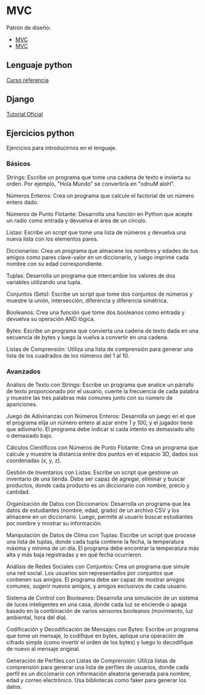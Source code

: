 # MVC

Patrón de diseño:

- [MVC](https://es.wikipedia.org/wiki/Modelo%E2%80%93vista%E2%80%93controlador)
- [MVC](https://www.geeksforgeeks.org/mvc-framework-introduction/)

## Lenguaje python

[Curso referencia](https://aprendepython.es/)

## Django

[Tutorial Oficial](https://www.djangoproject.com/)

## Ejercicios python

Ejercicios para introducirnos en el lenguaje.

### Básicos

Strings: Escribe un programa que tome una cadena de texto e invierta su orden. Por ejemplo, "Hola Mundo" se convertiría en "odnuM aloH".

Números Enteros: Crea un programa que calcule el factorial de un número entero dado.

Números de Punto Flotante: Desarrolla una función en Python que acepte un radio como entrada y devuelva el área de un círculo.

Listas: Escribe un script que tome una lista de números y devuelva una nueva lista con los elementos pares.

Diccionarios: Crea un programa que almacene los nombres y edades de tus amigos como pares clave-valor en un diccionario, y luego imprime cada nombre con su edad correspondiente.

Tuplas: Desarrolla un programa que intercambie los valores de dos variables utilizando una tupla.

Conjuntos (Sets): Escribe un script que tome dos conjuntos de números y muestre la unión, intersección, diferencia y diferencia simétrica.

Booleanos: Crea una función que tome dos booleanos como entrada y devuelva su operación AND lógica.

Bytes: Escribe un programa que convierta una cadena de texto dada en una secuencia de bytes y luego la vuelva a convertir en una cadena.

Listas de Comprensión: Utiliza una lista de comprensión para generar una lista de los cuadrados de los números del 1 al 10.

### Avanzados

Análisis de Texto con Strings: Escribe un programa que analice un párrafo de texto proporcionado por el usuario, cuente la frecuencia de cada palabra y muestre las tres palabras más comunes junto con su número de apariciones.

Juego de Adivinanzas con Números Enteros: Desarrolla un juego en el que el programa elija un número entero al azar entre 1 y 100, y el jugador tiene que adivinarlo. El programa debe indicar si cada intento es demasiado alto o demasiado bajo.

Cálculos Científicos con Números de Punto Flotante: Crea un programa que calcule y muestre la distancia entre dos puntos en el espacio 3D, dados sus coordenadas (x, y, z).

Gestión de Inventarios con Listas: Escribe un script que gestione un inventario de una tienda. Debe ser capaz de agregar, eliminar y buscar productos, donde cada producto es un diccionario con nombre, precio y cantidad.

Organización de Datos con Diccionarios: Desarrolla un programa que lea datos de estudiantes (nombre, edad, grado) de un archivo CSV y los almacene en un diccionario. Luego, permite al usuario buscar estudiantes por nombre y mostrar su información.

Manipulación de Datos de Clima con Tuplas: Escribe un script que procese una lista de tuplas, donde cada tupla contiene la fecha, la temperatura máxima y mínima de un día. El programa debe encontrar la temperatura más alta y más baja registradas y en qué fecha ocurrieron.

Análisis de Redes Sociales con Conjuntos: Crea un programa que simule una red social. Los usuarios son representados por conjuntos que contienen sus amigos. El programa debe ser capaz de mostrar amigos comunes, sugerir nuevos amigos, y amigos exclusivos de cada usuario.

Sistema de Control con Booleanos: Desarrolla una simulación de un sistema de luces inteligentes en una casa, donde cada luz se enciende o apaga basado en la combinación de varios sensores booleanos (movimiento, luz ambiental, hora del día).

Codificación y Decodificación de Mensajes con Bytes: Escribe un programa que tome un mensaje, lo codifique en bytes, aplique una operación de cifrado simple (como invertir el orden de los bytes) y luego lo decodifique de nuevo al mensaje original.

Generación de Perfiles con Listas de Comprensión: Utiliza listas de comprensión para generar una lista de perfiles de usuarios, donde cada perfil es un diccionario con información aleatoria generada para nombre, edad y correo electrónico. Usa bibliotecas como faker para generar los datos.


